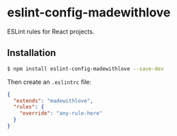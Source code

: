 # eslint-config-madewithlove

ESLint rules for React projects.

## Installation

```bash
$ npm install eslint-config-madewithlove --save-dev
```

Then create an `.eslintrc` file:

```json
{
  "extends": "madewithlove",
  "rules": {
    "override": "any-rule-here"
  }
}
```
